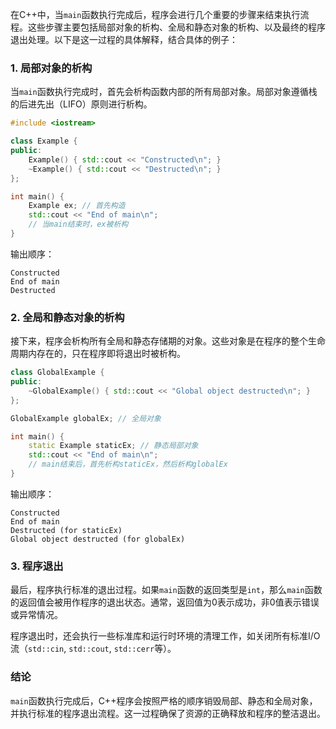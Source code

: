 在C++中，当`main`函数执行完成后，程序会进行几个重要的步骤来结束执行流程。这些步骤主要包括局部对象的析构、全局和静态对象的析构、以及最终的程序退出处理。以下是这一过程的具体解释，结合具体的例子：

### 1. 局部对象的析构

当`main`函数执行完成时，首先会析构函数内部的所有局部对象。局部对象遵循栈的后进先出（LIFO）原则进行析构。

```cpp
#include <iostream>

class Example {
public:
    Example() { std::cout << "Constructed\n"; }
    ~Example() { std::cout << "Destructed\n"; }
};

int main() {
    Example ex; // 首先构造
    std::cout << "End of main\n";
    // 当main结束时，ex被析构
}
```

输出顺序：
```
Constructed
End of main
Destructed
```

### 2. 全局和静态对象的析构

接下来，程序会析构所有全局和静态存储期的对象。这些对象是在程序的整个生命周期内存在的，只在程序即将退出时被析构。

```cpp
class GlobalExample {
public:
    ~GlobalExample() { std::cout << "Global object destructed\n"; }
};

GlobalExample globalEx; // 全局对象

int main() {
    static Example staticEx; // 静态局部对象
    std::cout << "End of main\n";
    // main结束后，首先析构staticEx，然后析构globalEx
}
```

输出顺序：
```
Constructed
End of main
Destructed (for staticEx)
Global object destructed (for globalEx)
```

### 3. 程序退出

最后，程序执行标准的退出过程。如果`main`函数的返回类型是`int`，那么`main`函数的返回值会被用作程序的退出状态。通常，返回值为0表示成功，非0值表示错误或异常情况。

程序退出时，还会执行一些标准库和运行时环境的清理工作，如关闭所有标准I/O流（`std::cin`, `std::cout`, `std::cerr`等）。

### 结论

`main`函数执行完成后，C++程序会按照严格的顺序销毁局部、静态和全局对象，并执行标准的程序退出流程。这一过程确保了资源的正确释放和程序的整洁退出。